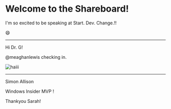 # Welcome to the Shareboard!

I'm so excited to be speaking at Start. Dev. Change.!!

:smile:

---
Hi Dr. G!

@meaghanlewis checking in.

![haiii](https://media4.giphy.com/media/xTk9ZY0C9ZWM2NgmCA/giphy.gif?cid=ecf05e47lmv9qmx4um8hmdtusujzrnzcqm29h7riq6m8ope8&rid=giphy.gif "Hello")


---
Simon Allison 

Windows Insider MVP ! 


Thankyou Sarah!  
